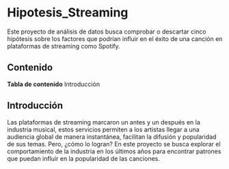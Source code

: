 # Hipotesis_Streaming

Este proyecto de análisis de datos busca comprobar o descartar cinco hipótesis sobre los factores que podrían influir en el éxito de una canción en plataformas de streaming como Spotify. 

## Contenido

**Tabla de contenido**
Introducción

## Introducción 

Las plataformas de streaming marcaron un antes y un después en la industria musical, estos servicios permiten a los artistas llegar a una audiencia global de manera instantánea, facilitan la difusión y popularidad de sus temas. Pero, ¿cómo lo logran? En este proyecto se busca explorar el comportamiento de la industria en los últimos años para encontrar patrones que puedan influir en la popularidad de las canciones.


